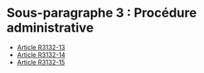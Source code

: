 # Sous-paragraphe 3 : Procédure administrative

* [Article R3132-13](./LEGIARTI000018534385.md)
* [Article R3132-14](./LEGIARTI000022356327.md)
* [Article R3132-15](./LEGIARTI000018534381.md)
